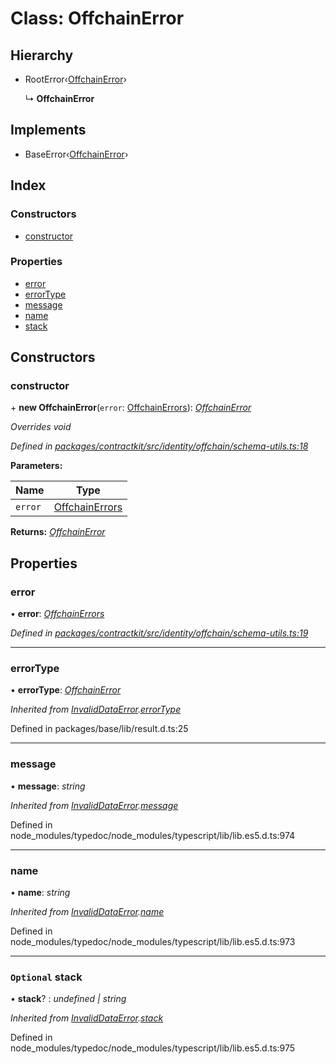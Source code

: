 # Class: OffchainError

## Hierarchy

* RootError‹[OffchainError](../enums/_identity_offchain_schema_utils_.schemaerrortypes.md#offchainerror)›

  ↳ **OffchainError**

## Implements

* BaseError‹[OffchainError](../enums/_identity_offchain_schema_utils_.schemaerrortypes.md#offchainerror)›

## Index

### Constructors

* [constructor](_identity_offchain_schema_utils_.offchainerror.md#constructor)

### Properties

* [error](_identity_offchain_schema_utils_.offchainerror.md#error)
* [errorType](_identity_offchain_schema_utils_.offchainerror.md#errortype)
* [message](_identity_offchain_schema_utils_.offchainerror.md#message)
* [name](_identity_offchain_schema_utils_.offchainerror.md#name)
* [stack](_identity_offchain_schema_utils_.offchainerror.md#optional-stack)

## Constructors

###  constructor

\+ **new OffchainError**(`error`: [OffchainErrors](../modules/_identity_offchain_data_wrapper_.md#offchainerrors)): *[OffchainError](_identity_offchain_schema_utils_.offchainerror.md)*

*Overrides void*

*Defined in [packages/contractkit/src/identity/offchain/schema-utils.ts:18](https://github.com/celo-org/celo-monorepo/blob/master/packages/contractkit/src/identity/offchain/schema-utils.ts#L18)*

**Parameters:**

Name | Type |
------ | ------ |
`error` | [OffchainErrors](../modules/_identity_offchain_data_wrapper_.md#offchainerrors) |

**Returns:** *[OffchainError](_identity_offchain_schema_utils_.offchainerror.md)*

## Properties

###  error

• **error**: *[OffchainErrors](../modules/_identity_offchain_data_wrapper_.md#offchainerrors)*

*Defined in [packages/contractkit/src/identity/offchain/schema-utils.ts:19](https://github.com/celo-org/celo-monorepo/blob/master/packages/contractkit/src/identity/offchain/schema-utils.ts#L19)*

___

###  errorType

• **errorType**: *[OffchainError](../enums/_identity_offchain_schema_utils_.schemaerrortypes.md#offchainerror)*

*Inherited from [InvalidDataError](_identity_offchain_schema_utils_.invaliddataerror.md).[errorType](_identity_offchain_schema_utils_.invaliddataerror.md#errortype)*

Defined in packages/base/lib/result.d.ts:25

___

###  message

• **message**: *string*

*Inherited from [InvalidDataError](_identity_offchain_schema_utils_.invaliddataerror.md).[message](_identity_offchain_schema_utils_.invaliddataerror.md#message)*

Defined in node_modules/typedoc/node_modules/typescript/lib/lib.es5.d.ts:974

___

###  name

• **name**: *string*

*Inherited from [InvalidDataError](_identity_offchain_schema_utils_.invaliddataerror.md).[name](_identity_offchain_schema_utils_.invaliddataerror.md#name)*

Defined in node_modules/typedoc/node_modules/typescript/lib/lib.es5.d.ts:973

___

### `Optional` stack

• **stack**? : *undefined | string*

*Inherited from [InvalidDataError](_identity_offchain_schema_utils_.invaliddataerror.md).[stack](_identity_offchain_schema_utils_.invaliddataerror.md#optional-stack)*

Defined in node_modules/typedoc/node_modules/typescript/lib/lib.es5.d.ts:975
